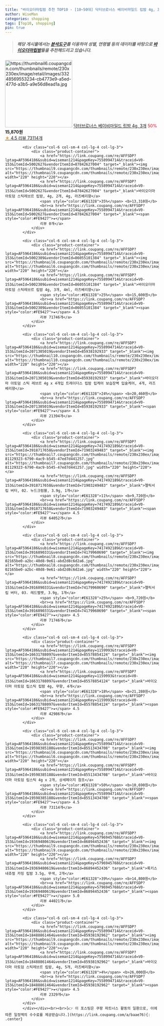 ```yaml
---
title: "바이오더마립밤 추천 TOP10 - [10~50대] 닥터브로너스 베이비마일드 립밤 4g, 3개"
author: WiseMan
categories: shopping
tags: [Top10, shopping]
pin: true
---
```


> ##### 해당 게시물에서는 [**분석도구**](https://itemscout.io/)를 이용하여 **성별**, **연령별** 등의 데이터를 바탕으로 [**바이오더마립밤**](https://link.coupang.com/a/baae76)들을 추천해드리고 있습니다.
<div class="container"><div class="row">
            <div class="col-6 col-sm-4 col-lg-4 col-lg-3">
                <div class="product-container">
                    <a href="https://link.coupang.com/re/AFFSDP?lptag=AF5964186&subid=wiseman1214&pageKey=130666514&traceid=V0-153&itemId=19167892434&vendorItemId=70229782118" target="_blank"><img src="https://thumbnail6.coupangcdn.com/thumbnails/remote/230x230ex/image/retail/images/33248569553234-cb4773e9-a5ed-477d-a3b5-a9e56d8ead1a.jpg" alt="https://thumbnail6.coupangcdn.com/thumbnails/remote/230x230ex/image/retail/images/33248569553234-cb4773e9-a5ed-477d-a3b5-a9e56d8ead1a.jpg" width="220" height="220"></a>
                    <a href="https://link.coupang.com/re/AFFSDP?lptag=AF5964186&subid=wiseman1214&pageKey=130666514&traceid=V0-153&itemId=19167892434&vendorItemId=70229782118" target="_blank">닥터브로너스 베이비마일드 립밤 4g, 3개</a>
                    <span style="color:#E61328">50%</span> <b>15,870원</b>
                    <br><a href="https://link.coupang.com/re/AFFSDP?lptag=AF5964186&subid=wiseman1214&pageKey=130666514&traceid=V0-153&itemId=19167892434&vendorItemId=70229782118" target="_blank"><span style="color:#FE9427">★</span> 4.5
                    리뷰 73114개</a>
                </div>
            </div>
            
            <div class="col-6 col-sm-4 col-lg-4 col-lg-3">
                <div class="product-container">
                    <a href="https://link.coupang.com/re/AFFSDP?lptag=AF5964186&subid=wiseman1214&pageKey=7558994714&traceid=V0-153&itemId=5002627&vendorItemId=87842627004" target="_blank"><img src="https://thumbnail9.coupangcdn.com/thumbnails/remote/230x230ex/image/vendor_inventory/847b/6d29234809531439d32aefe3a6516c59eaad1e9569ca35d766fe9f62a38b.jpg" alt="https://thumbnail9.coupangcdn.com/thumbnails/remote/230x230ex/image/vendor_inventory/847b/6d29234809531439d32aefe3a6516c59eaad1e9569ca35d766fe9f62a38b.jpg" width="220" height="220"></a>
                    <a href="https://link.coupang.com/re/AFFSDP?lptag=AF5964186&subid=wiseman1214&pageKey=7558994714&traceid=V0-153&itemId=5002627&vendorItemId=87842627004" target="_blank">바이오더마 아토덤 스틱레브르 립밤, 4g, 2개, 4g, 라즈베리향</a>
                    <span style="color:#E61328">35%</span> <b>13,310원</b>
                    <br><a href="https://link.coupang.com/re/AFFSDP?lptag=AF5964186&subid=wiseman1214&pageKey=7558994714&traceid=V0-153&itemId=5002627&vendorItemId=87842627004" target="_blank"><span style="color:#FE9427">★</span> 
                    리뷰 0개</a>
                </div>
            </div>
            
            <div class="col-6 col-sm-4 col-lg-4 col-lg-3">
                <div class="product-container">
                    <a href="https://link.coupang.com/re/AFFSDP?lptag=AF5964186&subid=wiseman1214&pageKey=7558994714&traceid=V0-153&itemId=5002309&vendorItemId=86055101384" target="_blank"><img src="https://thumbnail6.coupangcdn.com/thumbnails/remote/230x230ex/image/vendor_inventory/1d7d/d73c3eb867c9d664cde37b6db9397c157b448a88d3ac506d3c24360b4db6.jpg" alt="https://thumbnail6.coupangcdn.com/thumbnails/remote/230x230ex/image/vendor_inventory/1d7d/d73c3eb867c9d664cde37b6db9397c157b448a88d3ac506d3c24360b4db6.jpg" width="220" height="220"></a>
                    <a href="https://link.coupang.com/re/AFFSDP?lptag=AF5964186&subid=wiseman1214&pageKey=7558994714&traceid=V0-153&itemId=5002309&vendorItemId=86055101384" target="_blank">바이오더마 아토덤 스틱레브르 립밤 4g, 3개, 4ml, 라즈베리향</a>
                    <span style="color:#E61328">25%</span> <b>15,600원</b>
                    <br><a href="https://link.coupang.com/re/AFFSDP?lptag=AF5964186&subid=wiseman1214&pageKey=7558994714&traceid=V0-153&itemId=5002309&vendorItemId=86055101384" target="_blank"><span style="color:#FE9427">★</span> 4.5
                    리뷰 71746개</a>
                </div>
            </div>
            
            <div class="col-6 col-sm-4 col-lg-4 col-lg-3">
                <div class="product-container">
                    <a href="https://link.coupang.com/re/AFFSDP?lptag=AF5964186&subid=wiseman1214&pageKey=7558994714&traceid=V0-153&itemId=2071305019&vendorItemId=85938192933" target="_blank"><img src="https://thumbnail10.coupangcdn.com/thumbnails/remote/230x230ex/image/vendor_inventory/730c/5f43af4e39bacba85a001da1863a60206f92a4269d6f66507e5f4ee2db42.jpg" alt="https://thumbnail10.coupangcdn.com/thumbnails/remote/230x230ex/image/vendor_inventory/730c/5f43af4e39bacba85a001da1863a60206f92a4269d6f66507e5f4ee2db42.jpg" width="220" height="220"></a>
                    <a href="https://link.coupang.com/re/AFFSDP?lptag=AF5964186&subid=wiseman1214&pageKey=7558994714&traceid=V0-153&itemId=2071305019&vendorItemId=85938192933" target="_blank">바이오더마 아토덤 스틱 레브르 4g x 4개입 트레이더스 립밤 립케어 보습장벽 입술케어, 4개, 라즈베리향</a>
                    <span style="color:#E61328">24%</span> <b>20,460원</b>
                    <br><a href="https://link.coupang.com/re/AFFSDP?lptag=AF5964186&subid=wiseman1214&pageKey=7558994714&traceid=V0-153&itemId=2071305019&vendorItemId=85938192933" target="_blank"><span style="color:#FE9427">★</span> 4.5
                    리뷰 21394개</a>
                </div>
            </div>
            
            <div class="col-6 col-sm-4 col-lg-4 col-lg-3">
                <div class="product-container">
                    <a href="https://link.coupang.com/re/AFFSDP?lptag=AF5964186&subid=wiseman1214&pageKey=7417492189&traceid=V0-153&itemId=3918717658&vendorItemId=71903249483" target="_blank"><img src="https://thumbnail7.coupangcdn.com/thumbnails/remote/230x230ex/image/retail/images/2188562701598326-81129323-6790-4ac9-b545-47ed7d441257.jpg" alt="https://thumbnail7.coupangcdn.com/thumbnails/remote/230x230ex/image/retail/images/2188562701598326-81129323-6790-4ac9-b545-47ed7d441257.jpg" width="220" height="220"></a>
                    <a href="https://link.coupang.com/re/AFFSDP?lptag=AF5964186&subid=wiseman1214&pageKey=7417492189&traceid=V0-153&itemId=3918717658&vendorItemId=71903249483" target="_blank">멜릭서 립 버터, 02. 누드크럼블, 3.9g, 1개</a>
                    <span style="color:#E61328">11%</span> <b>9,720원</b>
                    <br><a href="https://link.coupang.com/re/AFFSDP?lptag=AF5964186&subid=wiseman1214&pageKey=7417492189&traceid=V0-153&itemId=3918717658&vendorItemId=71903249483" target="_blank"><span style="color:#FE9427">★</span> 4.5
                    리뷰 64052개</a>
                </div>
            </div>
            
            <div class="col-6 col-sm-4 col-lg-4 col-lg-3">
                <div class="product-container">
                    <a href="https://link.coupang.com/re/AFFSDP?lptag=AF5964186&subid=wiseman1214&pageKey=7417492189&traceid=V0-153&itemId=3916890331&vendorItemId=74179960690" target="_blank"><img src="https://thumbnail8.coupangcdn.com/thumbnails/remote/230x230ex/image/retail/images/101779921673901-02165be0-a2bc-40d8-9e61-abd2d8c6d2a6.jpg" alt="https://thumbnail8.coupangcdn.com/thumbnails/remote/230x230ex/image/retail/images/101779921673901-02165be0-a2bc-40d8-9e61-abd2d8c6d2a6.jpg" width="220" height="220"></a>
                    <a href="https://link.coupang.com/re/AFFSDP?lptag=AF5964186&subid=wiseman1214&pageKey=7417492189&traceid=V0-153&itemId=3916890331&vendorItemId=74179960690" target="_blank">멜릭서 립 버터, 03. 레드벨벳, 3.9g, 1개</a>
                    <span style="color:#E61328">25%</span> <b>9,720원</b>
                    <br><a href="https://link.coupang.com/re/AFFSDP?lptag=AF5964186&subid=wiseman1214&pageKey=7417492189&traceid=V0-153&itemId=3916890331&vendorItemId=74179960690" target="_blank"><span style="color:#FE9427">★</span> 4.5
                    리뷰 71746개</a>
                </div>
            </div>
            
            <div class="col-6 col-sm-4 col-lg-4 col-lg-3">
                <div class="product-container">
                    <a href="https://link.coupang.com/re/AFFSDP?lptag=AF5964186&subid=wiseman1214&pageKey=1159993&traceid=V0-153&itemId=16631788097&vendorItemId=85578854124" target="_blank"><img src="https://thumbnail7.coupangcdn.com/thumbnails/remote/230x230ex/image/vendor_inventory/dcc0/5fcb961313606738253f8b76ef521eec0e9c692d90f0ce68fc384f226c5d.jpg" alt="https://thumbnail7.coupangcdn.com/thumbnails/remote/230x230ex/image/vendor_inventory/dcc0/5fcb961313606738253f8b76ef521eec0e9c692d90f0ce68fc384f226c5d.jpg" width="220" height="220"></a>
                    <a href="https://link.coupang.com/re/AFFSDP?lptag=AF5964186&subid=wiseman1214&pageKey=1159993&traceid=V0-153&itemId=16631788097&vendorItemId=85578854124" target="_blank">바이오더마 아토덤 립스틱 립밤 4g, 무향, 4개</a>
                    <span style="color:#E61328">18%</span> <b>21,280원</b>
                    <br><a href="https://link.coupang.com/re/AFFSDP?lptag=AF5964186&subid=wiseman1214&pageKey=1159993&traceid=V0-153&itemId=16631788097&vendorItemId=85578854124" target="_blank"><span style="color:#FE9427">★</span> 4.5
                    리뷰 42986개</a>
                </div>
            </div>
            
            <div class="col-6 col-sm-4 col-lg-4 col-lg-3">
                <div class="product-container">
                    <a href="https://link.coupang.com/re/AFFSDP?lptag=AF5964186&subid=wiseman1214&pageKey=7558994714&traceid=V0-153&itemId=19598385188&vendorItemId=85513434708" target="_blank"><img src="https://thumbnail6.coupangcdn.com/thumbnails/remote/230x230ex/image/vendor_inventory/0954/41563c921f027f541a718afea30942a36cd5061aec60f875bce9a5a023c0.jpg" alt="https://thumbnail6.coupangcdn.com/thumbnails/remote/230x230ex/image/vendor_inventory/0954/41563c921f027f541a718afea30942a36cd5061aec60f875bce9a5a023c0.jpg" width="220" height="220"></a>
                    <a href="https://link.coupang.com/re/AFFSDP?lptag=AF5964186&subid=wiseman1214&pageKey=7558994714&traceid=V0-153&itemId=19598385188&vendorItemId=85513434708" target="_blank">바이오더마 아토덤 립스틱 4g x 2개, 상세페이지 참조</a>
                    <span style="color:#E61328">50%</span> <b>10,690원</b>
                    <br><a href="https://link.coupang.com/re/AFFSDP?lptag=AF5964186&subid=wiseman1214&pageKey=7558994714&traceid=V0-153&itemId=19598385188&vendorItemId=85513434708" target="_blank"><span style="color:#FE9427">★</span> 4.5
                    리뷰 73114개</a>
                </div>
            </div>
            
            <div class="col-6 col-sm-4 col-lg-4 col-lg-3">
                <div class="product-container">
                    <a href="https://link.coupang.com/re/AFFSDP?lptag=AF5964186&subid=wiseman1214&pageKey=5796945768&traceid=V0-153&itemId=19369480619&vendorItemId=86894452436" target="_blank"><img src="https://thumbnail9.coupangcdn.com/thumbnails/remote/230x230ex/image/vendor_inventory/098f/4a7dea3ace676d580092620a70573711cdef2d75d19bc08fa887e72accde.jpg" alt="https://thumbnail9.coupangcdn.com/thumbnails/remote/230x230ex/image/vendor_inventory/098f/4a7dea3ace676d580092620a70573711cdef2d75d19bc08fa887e72accde.jpg" width="220" height="220"></a>
                    <a href="https://link.coupang.com/re/AFFSDP?lptag=AF5964186&subid=wiseman1214&pageKey=5796945768&traceid=V0-153&itemId=19369480619&vendorItemId=86894452436" target="_blank">록키스 네츄럴 카밍 립밤 3.5g, 무색, 2개</a>
                    <span style="color:#E61328">39%</span> <b>14,800원</b>
                    <br><a href="https://link.coupang.com/re/AFFSDP?lptag=AF5964186&subid=wiseman1214&pageKey=5796945768&traceid=V0-153&itemId=19369480619&vendorItemId=86894452436" target="_blank"><span style="color:#FE9427">★</span> 5.0
                    리뷰 44021개</a>
                </div>
            </div>
            
            <div class="col-6 col-sm-4 col-lg-4 col-lg-3">
                <div class="product-container">
                    <a href="https://link.coupang.com/re/AFFSDP?lptag=AF5964186&subid=wiseman1214&pageKey=7558994714&traceid=V0-153&itemId=18488861464&vendorItemId=85938192962" target="_blank"><img src="https://thumbnail9.coupangcdn.com/thumbnails/remote/230x230ex/image/vendor_inventory/7d75/ceefbe2ce46a53af1431e4d400e0ca689b92bc5468f1ffd6936000c1700c.jpg" alt="https://thumbnail9.coupangcdn.com/thumbnails/remote/230x230ex/image/vendor_inventory/7d75/ceefbe2ce46a53af1431e4d400e0ca689b92bc5468f1ffd6936000c1700c.jpg" width="220" height="220"></a>
                    <a href="https://link.coupang.com/re/AFFSDP?lptag=AF5964186&subid=wiseman1214&pageKey=7558994714&traceid=V0-153&itemId=18488861464&vendorItemId=85938192962" target="_blank">바이오더마 아토덤 스틱레브르 립밤, 4g, 5개, 라즈베리향</a>
                    <span style="color:#E61328">4%</span> <b>26,000원</b>
                    <br><a href="https://link.coupang.com/re/AFFSDP?lptag=AF5964186&subid=wiseman1214&pageKey=7558994714&traceid=V0-153&itemId=18488861464&vendorItemId=85938192962" target="_blank"><span style="color:#FE9427">★</span> 4.5
                    리뷰 2329개</a>
                </div>
            </div>
            </div></div><br><br>[👉 이 포스팅은 쿠팡 파트너스 활동의 일환으로, 이에 따른 일정액의 수수료를 제공받습니다.](https://link.coupang.com/a/baae76){: .center}